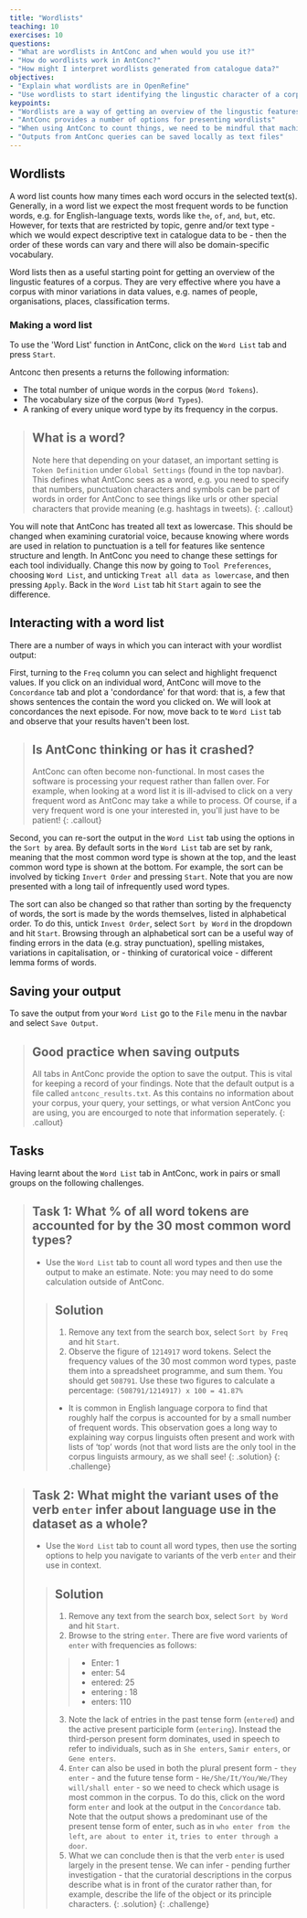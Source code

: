 ```yaml
---
title: "Wordlists"
teaching: 10
exercises: 10
questions:
- "What are wordlists in AntConc and when would you use it?"
- "How do wordlists work in AntConc?"
- "How might I interpret wordlists generated from catalogue data?"
objectives:
- "Explain what wordlists are in OpenRefine"
- "Use wordlists to start identifying the lingustic character of a corpus"
keypoints:
- "Wordlists are a way of getting an overview of the lingustic features of a corpus"
- "AntConc provides a number of options for presenting wordlists"
- "When using AntConc to count things, we need to be mindful that machine readable strings and are not the same as human readable words"
- "Outputs from AntConc queries can be saved locally as text files"
---
```


## Wordlists
A word list counts how many times each word occurs in the selected text(s). Generally, in a word list we expect the most frequent words to be function words, e.g. for English-language texts, words like `the`, `of`, `and`, `but`, etc. However, for texts that are restricted by topic, genre and/or text type - which we would expect descriptive text in catalogue data to be - then the order of these words can vary and there will also be domain-specific vocabulary.

Word lists then as a useful starting point for getting an overview of the lingustic features of a corpus. They are very effective where you have a corpus with minor variations in data values, e.g. names of people, organisations, places, classification terms.

### Making a word list
To use the 'Word List' function in AntConc, click on the `Word List` tab and press `Start`.

Antconc then presents a returns the following information:
- The total number of unique words in the corpus (`Word Tokens`).
- The vocabulary size of the corpus (`Word Types`).
- A ranking of every unique word type by its frequency in the corpus.

> ## What is a word?
>
> Note here that depending on your dataset, an important setting is `Token Definition` under `Global Settings` (found in the top navbar). This defines what AntConc sees as a word, e.g. you need to specify that numbers, punctuation characters and symbols can be part of words in order for AntConc to see things like urls or other special characters that provide meaning (e.g. hashtags in tweets).
{: .callout}

You will note that AntConc has treated all text as lowercase. This should be changed when examining curatorial voice, because knowing where words are used in relation to punctuation is a tell for features like sentence structure and length. In AntConc you need to change these settings for each tool individually. Change this now by going to `Tool Preferences`, choosing `Word List`, and unticking `Treat all data as lowercase`, and then pressing `Apply`. Back in the `Word List` tab hit `Start` again to see the difference.

## Interacting with a word list
There are a number of ways in which you can interact with your wordlist output:

First, turning to the `Freq` column you can select and highlight frequenct values. If you click on an individual word, AntConc will move to the `Concordance` tab and plot a 'condordance' for that word: that is, a few that shows sentences the contain the word you clicked on. We will look at concordances the next episode. For now, move back to te `Word List` tab and observe that your results haven't been lost.

> ## Is AntConc thinking or has it crashed?
>
> AntConc can often become non-functional. In most cases the software is processing your request rather than fallen over. For example, when looking at a word list it is ill-advised to click on a very frequent word as AntConc may take a while to process. Of course, if a very frequent word is one your interested in, you'll just have to be patient!
{: .callout}

Second, you can re-sort the output in the `Word List` tab using the options in the `Sort by` area. By default sorts in the `Word List` tab are set by rank, meaning that the most common word type is shown at the top, and the least common word type is shown at the bottom. For example, the sort can be involved by ticking `Invert Order` and pressing `Start`. Note that you are now presented with a long tail of infrequently used word types.

The sort can also be changed so that rather than sorting by the frequencty of words, the sort is made by the words themselves, listed in alphabetical order. To do this, untick `Invest Order`, select `Sort by Word` in the dropdown and hit `Start`. Browsing through an alphabetical sort can be a useful way of finding errors in the data (e.g. stray punctuation), spelling mistakes, variations in capitalisation, or - thinking of curatorical voice - different lemma forms of words.

## Saving your output
To save the output from your `Word List` go to the `File` menu in the navbar and select `Save Output`.

> ## Good practice when saving outputs
>
> All tabs in AntConc provide the option to save the output. This is vital for keeping a record of your findings. Note that the default output is a file called `antconc_results.txt`. As this contains no information about your corpus, your query, your settings, or what version AntConc you are using, you are encourged to note that information seperately.
{: .callout}

## Tasks
Having learnt about the `Word List` tab in AntConc, work in pairs or small groups on the following challenges.

>## Task 1: What % of all word tokens are accounted for by the 30 most common word types?
>* Use the `Word List` tab to count all word types and then use the output to make an estimate. Note: you may need to do some calculation outside of AntConc.
>
>>## Solution
>>
>>1. Remove any text from the search box, select `Sort by Freq` and hit `Start`.
>>2. Observe the figure of `1214917` word tokens. Select the frequency values of the 30 most common word types, paste them into a spreadsheet programme, and sum them. You should get `508791`. Use these two figures to calculate a percentage: `(508791/1214917) x 100 = 41.87%`
>>* It is common in English language corpora to find that roughly half the corpus is accounted for by a small number of frequent words. This observation goes a long way to explaining way corpus linguists often present and work with lists of ‘top’ words (not that word lists are the only tool in the corpus linguists armoury, as we shall see!
>{: .solution}
{: .challenge}

>## Task 2: What might the variant uses of the verb `enter` infer about language use in the dataset as a whole?
>* Use the `Word List` tab to count all word types, then use the sorting options to help you navigate to variants of the verb `enter` and their use in context.
>
>>## Solution
>>
>>1. Remove any text from the search box, select `Sort by Word` and hit `Start`.
>>2. Browse to the string `enter`. There are five word varients of `enter` with frequencies as follows:
>>>* Enter: 1
>>>* enter: 54
>>>* entered: 25
>>>* entering : 18
>>>* enters:  110 
>>3. Note the lack of entries in the past tense form (`entered`) and the active present participle form (`entering`). Instead the third-person present form dominates, used in speech to refer to individuals, such as in `She enters`, `Samir enters`, or `Gene enters`.
>>4. `Enter` can also be used in both the plural present form - `they enter` - and the future tense form - `He/She/It/You/We/They will/shall enter` - so we need to check which usage is most common in the corpus. To do this, click on the word form `enter` and look at the output in the `Concordance` tab. Note that the output shows a predominant use of the present tense form of enter, such as in `who enter from the left`, `are about to enter it`, `tries to enter through a door`.
>>5. What we can conclude then is that the verb `enter` is used largely in the present tense. We can infer - pending further investigation - that the curatorial descriptions in the corpus describe what is in front of the curator rather than, for example, describe the life of the object or its principle characters.
>{: .solution}
{: .challenge}
